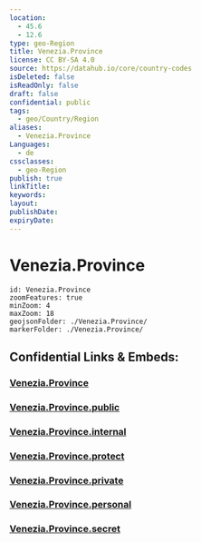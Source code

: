 ```yaml
---
location:
  - 45.6
  - 12.6
type: geo-Region
title: Venezia.Province
license: CC BY-SA 4.0
source: https://datahub.io/core/country-codes
isDeleted: false
isReadOnly: false
draft: false
confidential: public
tags:
  - geo/Country/Region
aliases:
  - Venezia.Province
Languages:
  - de
cssclasses:
  - geo-Region
publish: true
linkTitle:
keywords:
layout:
publishDate:
expiryDate:
---
```


# Venezia.Province

```leaflet
id: Venezia.Province
zoomFeatures: true 
minZoom: 4 
maxZoom: 18
geojsonFolder: ./Venezia.Province/
markerFolder: ./Venezia.Province/
```


## Confidential Links & Embeds: 

### [Venezia.Province](/_Standards/Earth/Continent/Europe/Europe~South/Italy/regions~Italy/Veneto/Venezia.Province.md) 

### [Venezia.Province.public](/_public/Earth/Continent/Europe/Europe~South/Italy/regions~Italy/Veneto/Venezia.Province.public.md) 

### [Venezia.Province.internal](/_internal/Earth/Continent/Europe/Europe~South/Italy/regions~Italy/Veneto/Venezia.Province.internal.md) 

### [Venezia.Province.protect](/_protect/Earth/Continent/Europe/Europe~South/Italy/regions~Italy/Veneto/Venezia.Province.protect.md) 

### [Venezia.Province.private](/_private/Earth/Continent/Europe/Europe~South/Italy/regions~Italy/Veneto/Venezia.Province.private.md) 

### [Venezia.Province.personal](/_personal/Earth/Continent/Europe/Europe~South/Italy/regions~Italy/Veneto/Venezia.Province.personal.md) 

### [Venezia.Province.secret](/_secret/Earth/Continent/Europe/Europe~South/Italy/regions~Italy/Veneto/Venezia.Province.secret.md)

